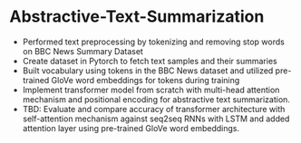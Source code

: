 # Abstractive-Text-Summarization
<ul>
  <li> Performed text preprocessing by tokenizing and removing stop words on BBC News Summary Dataset
  <li> Create dataset in Pytorch to fetch text samples and their summaries
  <li> Built vocabulary using tokens in the BBC News dataset and utilized pre-trained GloVe word embeddings for tokens during training
  <li> Implement transformer model from scratch with multi-head attention mechanism and positional encoding for abstractive text summarization.
  <li> TBD: Evaluate and compare accuracy of transformer architecture with self-attention mechanism against seq2seq RNNs with LSTM and added attention layer using pre-trained GloVe word embeddings.
</ul>

